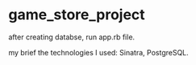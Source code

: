 # game_store_project

after creating databse, run app.rb file.

my brief
the technologies I used: Sinatra, PostgreSQL.

